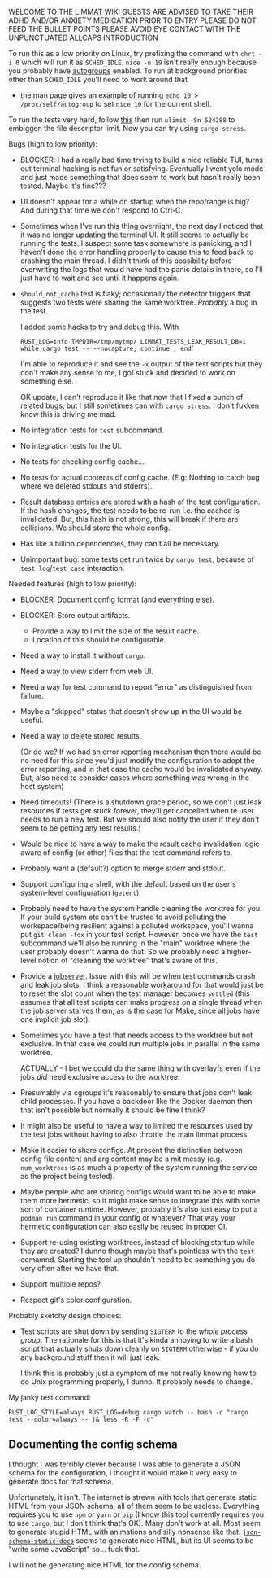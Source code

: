 WELCOME TO THE LIMMAT WIKI GUESTS ARE ADVISED TO TAKE THEIR ADHD AND/OR ANXIETY
MEDICATION PRIOR TO ENTRY PLEASE DO NOT FEED THE BULLET POINTS PLEASE AVOID
EYE CONTACT WITH THE UNPUNCTUATED ALLCAPS INTRODUCTION

To run this as a low priority on Linux, try prefixing the command with `chrt -i
0` which will run it as `SCHED_IDLE`. `nice -n 19` isn't really enough because you probably have
[autogroups](https://man7.org/linux/man-pages/man7/sched.7.html) enabled. To run
at background priorities other than `SCHED_IDLE` you'll need to work around that
- the man page gives an example of running `echo 10 > /proc/self/autogroup` to
set `nice 10` for the current shell.

To run the tests very hard, follow
[this](https://askubuntu.com/questions/162229/how-do-i-increase-the-open-files-limit-for-a-non-root-user)
then run `ulimit -Sn 524288` to embiggen the file descriptor limit. Now you can
try using `cargo-stress`.

Bugs (high to low priority):

 - BLOCKER: I had a really bad time trying to build a nice reliable TUI, turns
   out terminal hacking is not fun or satisfying. Eventually I went yolo mode and
   just made something that does seem to work but hasn't really been tested. Maybe
   it's fine???
 - UI doesn't appear for a while on startup when the repo/range is big? And
   during that time we don't respond to Ctrl-C.
 - Sometimes when I've run this thing overnight, the next day I noticed that it
   was no longer updating the terminal UI. It still seems to actually be running
   the tests. I suspect some task somewhere is panicking, and I haven't done the
   error handling properly to cause this to feed back to crashing the main
   thread. I didn't think of this possibility before overwriting the logs that
   would have had the panic details in there, so I'll just have to wait and see
   until it happens again.
 - `should_not_cache` test is flaky; occasionally the detector triggers that
   suggests two tests were sharing the same worktree. _Probably_ a bug in the
   test.

   I added some hacks to try and debug this. With

   ```
   RUST_LOG=info TMPDIR=/tmp/mytmp/ LIMMAT_TESTS_LEAK_RESULT_DB=1 while cargo test -- --nocapture; continue ; end`
   ```

   I'm able to reproduce it and see the `-x` output of the test scripts but they
   don't make any sense to me, I got stuck and decided to work on something
   else.

   OK update, I can't reproduce it like that now that I fixed a bunch of related
   bugs, but I still sometimes can with `cargo stress`. I don't fukken know this
   is driving me mad.
 - No integration tests for `test` subcommand.
 - No integration tests for the UI.
 - No tests for checking config cache...
 - No tests for actual contents of config cache. (E.g: Nothing to catch bug
   where we deleted stdouts and stderrs).
 - Result database entries are stored with a hash of the test configuration. If
   the hash changes, the test needs to be re-run i.e. the cached is invalidated.
   But, this hash is not strong, this will break if there are collisions. We
   should store the whole config.
 - Has like a billion dependencies, they can't all be necessary.
 - Unimportant bug: some tests get run twice by `cargo test`, because of
   `test_log`/`test_case` interaction.

Needed features (high to low priority):

 - BLOCKER: Document config format (and everything else).
 - BLOCKER: Store output artifacts.
   - Provide a way to limit the size of the result cache.
   - Location of this should be configurable.
 - Need a way to install it without `cargo`.
 - Need a way to view stderr from web UI.
 - Need a way for test command to report "error" as distinguished from failure.
 - Maybe a "skipped" status that doesn't show up in the UI would be useful.
 - Need a way to delete stored results.

   (Or do we? If we had an error reporting
   mechanism then there would be no need for this since you'd just modify the
   configuration to adopt the error reporting, and in that case the cache would
   be invalidated anyway. But, also need to consider cases where something was
   wrong in the host system)
 - Need timeouts! (There is a shutdown grace period, so we don't just leak
   resources if tests get stuck forever, they'll get cancelled when te user needs
   to run a new test. But we should also notify the user if they don't seem to
   be getting any test results.)
 - Would be nice to have a way to make the result cache invalidation logic aware
   of config (or other) files that the test command refers to.
 - Probably want a (default?) option to merge stderr and stdout.
 - Support configuring a shell, with the default based on the user's
   system-level configuration (`getent`).
 - Probably need to have the system handle cleaning the worktree for you. If
   your build system etc can't be trusted to avoid polluting the workspace/being
   resilient against a polluted workspace, you'll wanna put `git clean -fdx` in
   your test script. However, once we have the `test` subcommand we'll also be
   running in the "main" worktree where the user probably doesn't wanna do that.
   So we probably need a higher-level notion of "cleaning the worktree" that's
   aware of this.
 - Provide a
   [jobserver](https://www.gnu.org/software/make/manual/html_node/Job-Slots.html).
   Issue with this will be when test commands crash and leak job slots. I think
   a reasonable workaround for that would just be to reset the slot count when
   the test manager becomes `settled` (this assumes that all test scripts can
   make progress on a single thread when the job server starves them, as is the
   case for Make, since all jobs have one implicit job slot).
 - Sometimes you have a test that needs access to the worktree but not
   exclusive. In that case we could run multiple jobs in parallel in the same
   worktree.

   ACTUALLY - I bet we could do the same thing with overlayfs even if the jobs
   _did_ need exclusive access to the worktree.
 - Presumably via cgroups it's reasonably to ensure that jobs don't leak child
   processes. If you have a backdoor like the Docker daemon then that isn't
   possible but normally it should be fine I think?
 - It might also be useful to have a way to limited the resources used by the
   test jobs without having to also throttle the main limmat process.
 - Make it easier to share configs. At present the distinction between config
   file content and arg content may be a mit messy (e.g. `num_worktrees` is as
   much a property of the system running the service as the project being
   tested).
 - Maybe people who are sharing configs would want to be able to make them more
   hermetic, so it might make sense to integrate this with some sort of
   container runtime. However, probably it's also just easy to put a `podman
   run` command in your config or whatever? That way your hermetic configuration
   can also easily be reused in proper CI.
 - Support re-using existing worktrees, instead of blocking startup while they
   are created? I dunno though maybe that's pointless with the `test` comamnd.
   Starting the tool up shouldn't need to be something you do very often after
   we have that.
 - Support multiple repos?
 - Respect git's color configuration.

Probably sketchy design choices:

 - Test scripts are shut down by sending `SIGTERM` to the _whole process group_.
   The rationale for this is that it's kinda annoying to write a bash script
   that actually shuts down cleanly on `SIGTERM` otherwise - if you do any
   background stuff then it will just leak.

   I think this is probably just a symptom of me not really knowing how to do
   Unix programming properly, I dunno. It probably needs to change.

My janky test command:

```
RUST_LOG_STYLE=always RUST_LOG=debug cargo watch -- bash -c "cargo test --color=always -- |& less -R -F -c"
```

## Documenting the config schema

I thought I was terribly clever because I was able to generate a JSON schema for
the configuration, I thought it would make it very easy to generate docs for
that schema.

Unfortunately, it isn't. The internet is strewn with tools that generate static
HTML from your JSON schema, all of them seem to be useless. Everything requires
you to use `npm` or `yarn` or `pip` (I know this tool currently requires you to
use `cargo`, but I don't think that's OK). Many don't work at all. Most seem to
generate stupid HTML with animations and silly nonsense like that.
[`json-schema-static-docs`](https://tomcollins.github.io/json-schema-static-docs/)
seems to generate nice HTML, but its UI seems to be "write some JavaScript"
so... fuck that.

I will not be generating nice HTML for the config schema.